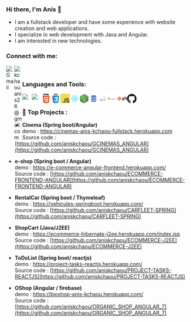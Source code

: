 ### Hi there, I'm Anis 👋

 - I am a fullstack developer and have some experience with website creation and web applications.
 - I specialize in web development with Java and Angular.
 - I am interested in new technologies.

### Connect with me:

[<img align="left" alt="Gmail" width="22px" src="https://img.icons8.com/color/48/000000/linkedin.png"/>](https://www.linkedin.com/in/anis-kchaou-11579b172)[<img align="left" alt="kchaouanis26@gmail.com" width="22px" src="https://img.icons8.com/fluent/48/000000/gmail.png"/>](mailto:kchaouanis26@gmail.com)
<br>

### Languages and Tools:
<img align="left" width="26px" src="https://img.icons8.com/color/48/000000/java-coffee-cup-logo.png"/>
<img align="left" width="26px" src="https://img.icons8.com/color/48/000000/angularjs.png"/>
<img align="left" alt="HTML5" width="26px" src="https://raw.githubusercontent.com/github/explore/80688e429a7d4ef2fca1e82350fe8e3517d3494d/topics/html/html.png" />
<img align="left" alt="CSS3" width="26px" src="https://raw.githubusercontent.com/github/explore/80688e429a7d4ef2fca1e82350fe8e3517d3494d/topics/css/css.png" /><img align="left" alt="JavaScript" width="26px" src="https://raw.githubusercontent.com/github/explore/80688e429a7d4ef2fca1e82350fe8e3517d3494d/topics/javascript/javascript.png" /><img align="left" alt="React" width="26px" src="https://raw.githubusercontent.com/github/explore/80688e429a7d4ef2fca1e82350fe8e3517d3494d/topics/react/react.png" />

<img align="left" alt="Node.js" width="26px" src="https://raw.githubusercontent.com/github/explore/80688e429a7d4ef2fca1e82350fe8e3517d3494d/topics/nodejs/nodejs.png" />
<img align="left" alt="SQL" width="26px" src="https://raw.githubusercontent.com/github/explore/80688e429a7d4ef2fca1e82350fe8e3517d3494d/topics/sql/sql.png" />
<img align="left" alt="MySQL" width="26px" src="https://raw.githubusercontent.com/github/explore/80688e429a7d4ef2fca1e82350fe8e3517d3494d/topics/mysql/mysql.png" /><img align="left" alt="MongoDB" width="26px" src="https://raw.githubusercontent.com/github/explore/80688e429a7d4ef2fca1e82350fe8e3517d3494d/topics/mongodb/mongodb.png" />
<img align="left" alt="Git" width="26px" src="https://raw.githubusercontent.com/github/explore/80688e429a7d4ef2fca1e82350fe8e3517d3494d/topics/git/git.png" />

<img align="left" alt="GitHub" width="26px" src="https://raw.githubusercontent.com/github/explore/78df643247d429f6cc873026c0622819ad797942/topics/github/github.png"/>
<br>


### 📕 Top Projects :

- **Cinema  (Spring boot/Angular)**<br>
demo : https://cinemas-anis-kchaou-fullstack.herokuapp.com<br>
Source code : [https://github.com/aniskchaou/GCINEMAS_ANGULAR](https://github.com/aniskchaou/GCINEMAS_ANGULAR)

- **e-shop (Spring boot / Angular)**<br>
 demo : https://e-commerce-angular-frontend.herokuapp.com/<br>
 Source code : [https://github.com/aniskchaou/ECOMMERCE-FRONTEND-ANGULAR](https://github.com/aniskchaou/ECOMMERCE-FRONTEND-ANGULAR)

 - **RentalCar (Spring boot / Thymeleaf)** <br>
demo : https://vehicules-springboot.herokuapp.com/  
Source code : [https://github.com/aniskchaou/CARFLEET-SPRING](https://github.com/aniskchaou/CARFLEET-SPRING)

- **ShopCart (Java/J2EE)**  <br>
demo : https://ecommerce-hibernate-j2ee.herokuapp.com/index.jsp  
Source code : [https://github.com/aniskchaou/ECOMMERCE-J2EE](https://github.com/aniskchaou/ECOMMERCE-J2EE)

- **ToDoList  (Spring boot/ reactjs)**<br>
demo : https://project-tasks-reactjs.herokuapp.com/  
Source code : [https://github.com/aniskchaou/PROJECT-TASKS-REACTJS](https://github.com/aniskchaou/PROJECT-TASKS-REACTJS)

- **OShop  (Angular / firebase)**<br>
demo : https://bioshop-anis-kchaou.herokuapp.com/  
Source code : [https://github.com/aniskchaou/ORGANIC_SHOP_ANGULAR_7](https://github.com/aniskchaou/ORGANIC_SHOP_ANGULAR_7)



